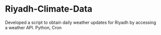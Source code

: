 # Riyadh-Climate-Data
Developed a script to obtain daily weather updates for Riyadh by accessing a weather API. Python, Cron
